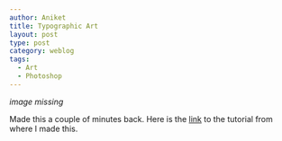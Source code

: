 ```yaml
---
author: Aniket
title: Typographic Art
layout: post
type: post
category: weblog
tags:
  - Art
  - Photoshop
---
```


_image missing_

Made this a couple of minutes back.
Here is the [link](http://abduzeedo.com/reader-tutorial-typography-wallpaper-photoshop) to the tutorial from where I made this.